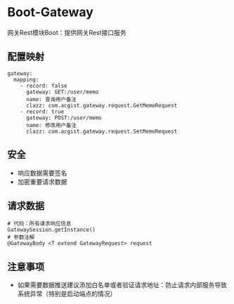 # Boot-Gateway

网关Rest模块Boot：提供网关Rest接口服务

## 配置映射

```
gateway:
  mapping:
    - record: false
      gateway: GET:/user/memo
      name: 查询用户备注
      clazz: com.acgist.gateway.request.GetMemoRequest
    - record: true
      gateway: POST:/user/memo
      name: 修改用户备注
      clazz: com.acgist.gateway.request.SetMemoRequest
```

## 安全

* 响应数据需要签名
* 加密重要请求数据

## 请求数据

```
# 代码：所有请求响应信息
GatewaySession.getInstance()
# 参数注解
@GatewayBody <T extend GatewayRequest> request
```

## 注意事项

* 如果需要数据推送建议添加白名单或者验证请求地址：防止请求内部服务导致系统异常（特别是启动端点的情况）
